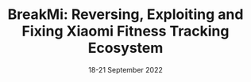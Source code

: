 ---
title: "BreakMi: Reversing, Exploiting and Fixing Xiaomi Fitness Tracking Ecosystem"
authors: "M. Casagrande, E. Losiouk, M. Conti, M. Payer, D. Antonioli."
venue: "In Proceedings of the Transactions on Cryptographic Hardware and Embedded Systems 2022 (TCHES 2022)"
type: "conference"
year: 2022
location: "Leuven, Belgium"
date: "18-21 September 2022"
paperurl: ""
--- 